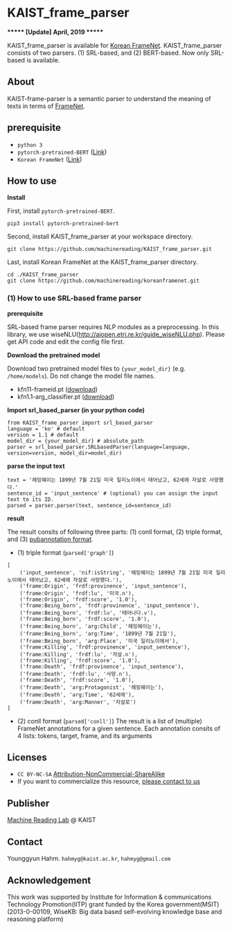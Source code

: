 # KAIST_frame_parser
**\*\*\*\*\* \[Update\] April, 2019  \*\*\*\*\***

KAIST_frame_parser is available for [Korean FrameNet](https://github.com/machinereading/koreanframenet).
KAIST_frame_parser consists of two parsers. (1) SRL-based, and (2) BERT-based. Now only SRL-based is available.

## About
KAIST-frame-parser is a semantic parser to understand the meaning of texts in terms of [FrameNet](https://framenet.icsi.berkeley.edu/fndrupal/). 


## prerequisite
* `python 3`
* `pytorch-pretrained-BERT` ([Link](https://github.com/huggingface/pytorch-pretrained-BERT))
* `Korean FrameNet` ([Link](https://github.com/machinereading/koreanframenet))

## How to use
**Install**

First, install `pytorch-pretrained-BERT`.
```
pip3 install pytorch-pretrained-bert
```
Second, install KAIST_frame_parser at your workspace directory.
```
git clone https://github.com/machinereading/KAIST_frame_parser.git
```
Last, install Korean FrameNet at the KAIST_frame_parser directory.
```
cd ./KAIST_frame_parser
git clone https://github.com/machinereading/koreanframenet.git
```

### (1) How to use SRL-based frame parser
**prerequisite**

SRL-based frame parser requires NLP modules as a preprocessing. In this library, we use wiseNLU(http://aiopen.etri.re.kr/guide_wiseNLU.php). Please get API code and edit the config file first. 

**Download the pretrained model**

Download two pretrained model files to `{your_model_dir}` (e.g. `/home/models`). Do not change the model file names.
* kfn11-frameid.pt ([download](https://drive.google.com/open?id=1fgmUU9trekwP-fBc7pz62n0lgJH9P4eJ))
* kfn1.1-arg_classifier.pt ([download](https://drive.google.com/open?id=1jZEvrmQEvRwDDS3wDZ4pqHbyhqoJ99Wy))

**Import srl_based_parser (in your python code)**
```
from KAIST_frame_parser import srl_based_parser
language = 'ko' # default
version = 1.1 # default
model_dir = {your_model_dir} # absolute_path
parser = srl_based_parser.SRLbasedParser(language=language, version=version, model_dir=model_dir)
```

**parse the input text**
```
text = '헤밍웨이는 1899년 7월 21일 미국 일리노이에서 태어났고, 62세에 자살로 사망했다.'
sentence_id = 'input_sentence' # (optional) you can assign the input text to its ID.
parsed = parser.parser(text, sentence_id=sentence_id)
```

**result**

The result consits of following three parts: (1) conll format, (2) triple format, and (3) [pubannotation format](https://textae.pubannotation.org/). 

* (1) triple format (`parsed['graph']`)
```
[
    ('input_sentence', 'nif:isString', '헤밍웨이는 1899년 7월 21일 미국 일리노이에서 태어났고, 62세에 자살로 사망했다.'),
    ('frame:Origin', 'frdf:provinence', 'input_sentence'),
    ('frame:Origin', 'frdf:lu', '미국.n'),
    ('frame:Origin', 'frdf:score', '1.0'),
    ('frame:Being_born', 'frdf:provinence', 'input_sentence'),
    ('frame:Being_born', 'frdf:lu', '태어나다.v'),
    ('frame:Being_born', 'frdf:score', '1.0'),
    ('frame:Being_born', 'arg:Child', '헤밍웨이는'),
    ('frame:Being_born', 'arg:Time', '1899년 7월 21일'),
    ('frame:Being_born', 'arg:Place', '미국 일리노이에서'),
    ('frame:Killing', 'frdf:provinence', 'input_sentence'),
    ('frame:Killing', 'frdf:lu', '자살.n'),
    ('frame:Killing', 'frdf:score', '1.0'),
    ('frame:Death', 'frdf:provinence', 'input_sentence'),
    ('frame:Death', 'frdf:lu', '사망.n'),
    ('frame:Death', 'frdf:score', '1.0'),
    ('frame:Death', 'arg:Protagonist', '헤밍웨이는'),
    ('frame:Death', 'arg:Time', '62세에'),
    ('frame:Death', 'arg:Manner', '자살로')
]
```
* (2) conll format (`parsed['conll']`)
The result is a list of (multiple) FrameNet annotations for a given sentence. 
Each annotation consits of 4 lists:  tokens, target, frame, and its arguments




## Licenses
* `CC BY-NC-SA` [Attribution-NonCommercial-ShareAlike](https://creativecommons.org/licenses/by-nc-sa/2.0/)
* If you want to commercialize this resource, [please contact to us](http://mrlab.kaist.ac.kr/contact)

## Publisher
[Machine Reading Lab](http://mrlab.kaist.ac.kr/) @ KAIST

## Contact
Younggyun Hahm. `hahmyg@kaist.ac.kr`, `hahmyg@gmail.com`

## Acknowledgement
This work was supported by Institute for Information & communications Technology Promotion(IITP) grant funded by the Korea government(MSIT) (2013-0-00109, WiseKB: Big data based self-evolving knowledge base and reasoning platform)
